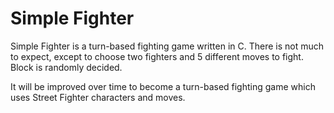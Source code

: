 # Simple Fighter

Simple Fighter is a turn-based fighting game written in C. 
There is not much to expect, except to choose two fighters and 5 different moves to fight. Block is randomly decided. 

It will be improved over time to become a turn-based fighting game which uses Street Fighter characters and moves.
